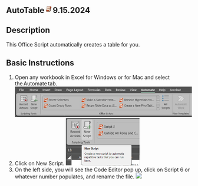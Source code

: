 ## AutoTable<img src="Images/OSLogo.jpg" width="23"/>9.15.2024





## Description
This Office Script automatically creates a table for you. 

## Basic Instructions
1. Open any workbook in Excel for Windows or for Mac and select the Automate tab.
    <img src="/atinstruction1.jpg" width="550"/>
2. Click on New Script.
   <img src="/atinstruction2.jpg.png" width="200"/>
4. On the left side, you will see the Code Editor pop up, click on Script 6 or whatever number populates, and rename the file.
   <img src="/atinstruction3.jpg" width="300"/>

